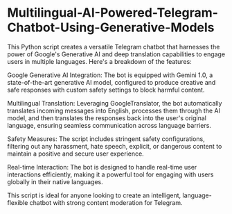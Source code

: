 # Multilingual-AI-Powered-Telegram-Chatbot-Using-Generative-Models
This Python script creates a versatile Telegram chatbot that harnesses the power of Google's Generative AI and deep translation capabilities to engage users in multiple languages. Here's a breakdown of the features:

Google Generative AI Integration: The bot is equipped with Gemini 1.0, a state-of-the-art generative AI model, configured to produce creative and safe responses with custom safety settings to block harmful content.

Multilingual Translation: Leveraging GoogleTranslator, the bot automatically translates incoming messages into English, processes them through the AI model, and then translates the responses back into the user's original language, ensuring seamless communication across language barriers.

Safety Measures: The script includes stringent safety configurations, filtering out any harassment, hate speech, explicit, or dangerous content to maintain a positive and secure user experience.

Real-time Interaction: The bot is designed to handle real-time user interactions efficiently, making it a powerful tool for engaging with users globally in their native languages.

This script is ideal for anyone looking to create an intelligent, language-flexible chatbot with strong content moderation for Telegram.
